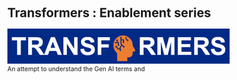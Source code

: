 # Transformers : Enablement series
![](git_logo.png)
An attempt to understand the Gen AI terms and 
